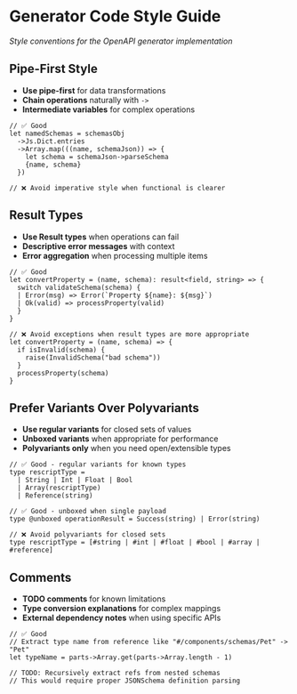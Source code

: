 # Generator Code Style Guide

_Style conventions for the OpenAPI generator implementation_

## Pipe-First Style

- **Use pipe-first** for data transformations
- **Chain operations** naturally with `->`
- **Intermediate variables** for complex operations

```rescript
// ✅ Good
let namedSchemas = schemasObj
  ->Js.Dict.entries
  ->Array.map(((name, schemaJson)) => {
    let schema = schemaJson->parseSchema
    {name, schema}
  })

// ❌ Avoid imperative style when functional is clearer
```

## Result Types

- **Use Result types** when operations can fail
- **Descriptive error messages** with context
- **Error aggregation** when processing multiple items

```rescript
// ✅ Good
let convertProperty = (name, schema): result<field, string> => {
  switch validateSchema(schema) {
  | Error(msg) => Error(`Property ${name}: ${msg}`)
  | Ok(valid) => processProperty(valid)
  }
}

// ❌ Avoid exceptions when result types are more appropriate
let convertProperty = (name, schema) => {
  if isInvalid(schema) {
    raise(InvalidSchema("bad schema"))
  }
  processProperty(schema)
}
```

## Prefer Variants Over Polyvariants

- **Use regular variants** for closed sets of values
- **Unboxed variants** when appropriate for performance
- **Polyvariants only** when you need open/extensible types

```rescript
// ✅ Good - regular variants for known types
type rescriptType =
  | String | Int | Float | Bool
  | Array(rescriptType)
  | Reference(string)

// ✅ Good - unboxed when single payload
type @unboxed operationResult = Success(string) | Error(string)

// ❌ Avoid polyvariants for closed sets
type rescriptType = [#string | #int | #float | #bool | #array | #reference]
```

## Comments

- **TODO comments** for known limitations
- **Type conversion explanations** for complex mappings
- **External dependency notes** when using specific APIs

```rescript
// ✅ Good
// Extract type name from reference like "#/components/schemas/Pet" -> "Pet"
let typeName = parts->Array.get(parts->Array.length - 1)

// TODO: Recursively extract refs from nested schemas
// This would require proper JSONSchema definition parsing
```

